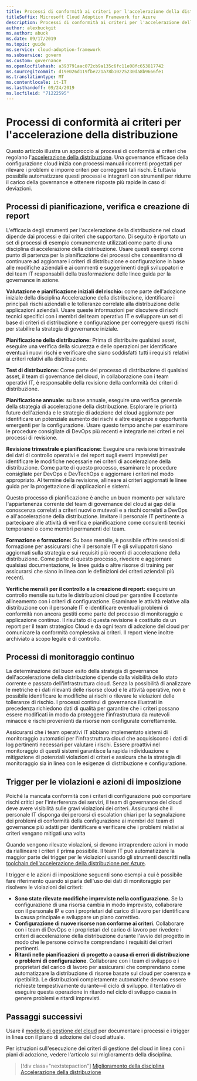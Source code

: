 ```yaml
---
title: Processi di conformità ai criteri per l'accelerazione della distribuzione
titleSuffix: Microsoft Cloud Adoption Framework for Azure
description: Processi di conformità ai criteri per l'accelerazione della distribuzione
author: alexbuckgit
ms.author: abuck
ms.date: 09/17/2019
ms.topic: guide
ms.service: cloud-adoption-framework
ms.subservice: govern
ms.custom: governance
ms.openlocfilehash: a393791aac072cb9a135c6fc11e08fc653817742
ms.sourcegitcommit: d19e026d119fbe221a78b10225230da8b9666fe1
ms.translationtype: MT
ms.contentlocale: it-IT
ms.lasthandoff: 09/24/2019
ms.locfileid: "71222595"
---
```

# <a name="deployment-acceleration-policy-compliance-processes"></a>Processi di conformità ai criteri per l'accelerazione della distribuzione

Questo articolo illustra un approccio ai processi di conformità ai criteri che regolano l'[accelerazione della distribuzione](./index.md). Una governance efficace della configurazione cloud inizia con processi manuali ricorrenti progettati per rilevare i problemi e imporre criteri per correggere tali rischi. È tuttavia possibile automatizzare questi processi e integrarli con strumenti per ridurre il carico della governance e ottenere risposte più rapide in caso di deviazioni.

## <a name="planning-review-and-reporting-processes"></a>Processi di pianificazione, verifica e creazione di report

L'efficacia degli strumenti per l'accelerazione della distribuzione nel cloud dipende dai processi e dai criteri che supportano. Di seguito è riportato un set di processi di esempio comunemente utilizzati come parte di una disciplina di accelerazione della distribuzione. Usare questi esempi come punto di partenza per la pianificazione dei processi che consentiranno di continuare ad aggiornare i criteri di distribuzione e configurazione in base alle modifiche aziendali e ai commenti e suggerimenti degli sviluppatori e dei team IT responsabili della trasformazione delle linee guida per la governance in azione.

**Valutazione e pianificazione iniziali del rischio:** come parte dell'adozione iniziale della disciplina Accelerazione della distribuzione, identificare i principali rischi aziendali e le tolleranze correlate alla distribuzione delle applicazioni aziendali. Usare queste informazioni per discutere di rischi tecnici specifici con i membri del team operativo IT e sviluppare un set di base di criteri di distribuzione e configurazione per correggere questi rischi per stabilire la strategia di governance iniziale.

**Pianificazione della distribuzione:** Prima di distribuire qualsiasi asset, eseguire una verifica della sicurezza e delle operazioni per identificare eventuali nuovi rischi e verificare che siano soddisfatti tutti i requisiti relativi ai criteri relativi alla distribuzione.

**Test di distribuzione:** Come parte del processo di distribuzione di qualsiasi asset, il team di governance del cloud, in collaborazione con i team operativi IT, è responsabile della revisione della conformità dei criteri di distribuzione.

**Pianificazione annuale:** su base annuale, eseguire una verifica generale della strategia di accelerazione della distribuzione. Esplorare le priorità future dell'azienda e le strategie di adozione del cloud aggiornate per identificare un potenziale aumento dei rischi e altre esigenze e opportunità emergenti per la configurazione. Usare questo tempo anche per esaminare le procedure consigliate di DevOps più recenti e integrarle nei criteri e nei processi di revisione.

**Revisione trimestrale e pianificazione:** Eseguire una revisione trimestrale dei dati di controllo operativi e dei report sugli eventi imprevisti per identificare le modifiche necessarie nei criteri di accelerazione della distribuzione. Come parte di questo processo, esaminare le procedure consigliate per DevOps e DevTechOps e aggiornare i criteri nel modo appropriato. Al termine della revisione, allineare ai criteri aggiornati le linee guida per la progettazione di applicazioni e sistemi.

Questo processo di pianificazione è anche un buon momento per valutare l'appartenenza corrente del team di governance del cloud ai gap della conoscenza correlati a criteri nuovi o mutevoli e a rischi correlati a DevOps e all'accelerazione della distribuzione. Invitare il personale IT pertinente a partecipare alle attività di verifica e pianificazione come consulenti tecnici temporanei o come membri permanenti del team.

**Formazione e formazione:** Su base mensile, è possibile offrire sessioni di formazione per assicurarsi che il personale IT e gli sviluppatori siano aggiornati sulla strategia e sui requisiti più recenti di accelerazione della distribuzione. Come parte di questo processo, rivedere e aggiornare qualsiasi documentazione, le linee guida o altre risorse di training per assicurarsi che siano in linea con le definizioni dei criteri aziendali più recenti.

**Verifiche mensili per il controllo e la creazione di report:** eseguire un controllo mensile su tutte le distribuzioni cloud per garantire il costante allineamento con i criteri di configurazione. Esaminare le attività relative alla distribuzione con il personale IT e identificare eventuali problemi di conformità non ancora gestiti come parte del processo di monitoraggio e applicazione continuo. Il risultato di questa revisione è costituito da un report per il team strategico Cloud e da ogni team di adozione del cloud per comunicare la conformità complessiva ai criteri. Il report viene inoltre archiviato a scopo legale e di controllo.

## <a name="ongoing-monitoring-processes"></a>Processi di monitoraggio continuo

La determinazione del buon esito della strategia di governance dell'accelerazione della distribuzione dipende dalla visibilità dello stato corrente e passato dell'infrastruttura cloud. Senza la possibilità di analizzare le metriche e i dati rilevanti delle risorse cloud e le attività operative, non è possibile identificare le modifiche ai rischi o rilevare le violazioni delle tolleranze di rischio. I processi continui di governance illustrati in precedenza richiedono dati di qualità per garantire che i criteri possano essere modificati in modo da proteggere l'infrastruttura da mutevoli minacce e rischi provenienti da risorse non configurate correttamente.

Assicurarsi che i team operativi IT abbiano implementato sistemi di monitoraggio automatici per l'infrastruttura cloud che acquisiscono i dati di log pertinenti necessari per valutare i rischi. Essere proattivi nel monitoraggio di questi sistemi garantisce la rapida individuazione e mitigazione di potenziali violazioni di criteri e assicura che la strategia di monitoraggio sia in linea con le esigenze di distribuzione e configurazione.

## <a name="violation-triggers-and-enforcement-actions"></a>Trigger per le violazioni e azioni di imposizione

Poiché la mancata conformità con i criteri di configurazione può comportare rischi critici per l'interferenza dei servizi, il team di governance del cloud deve avere visibilità sulle gravi violazioni dei criteri. Assicurarsi che il personale IT disponga dei percorsi di escalation chiari per la segnalazione dei problemi di conformità della configurazione ai membri del team di governance più adatti per identificare e verificare che i problemi relativi ai criteri vengano mitigati una volta

Quando vengono rilevate violazioni, si devono intraprendere azioni in modo da riallineare i criteri il prima possibile. Il team IT può automatizzare la maggior parte dei trigger per le violazioni usando gli strumenti descritti nella [toolchain dell'accelerazione della distribuzione per Azure](./toolchain.md).

I trigger e le azioni di imposizione seguenti sono esempi a cui è possibile fare riferimento quando si parla dell'uso dei dati di monitoraggio per risolvere le violazioni dei criteri:

- **Sono state rilevate modifiche impreviste nella configurazione.** Se la configurazione di una risorsa cambia in modo imprevisto, collaborare con il personale IP e con i proprietari del carico di lavoro per identificare la causa principale e sviluppare un piano correttivo.
- **Configurazione di nuove risorse non conforme ai criteri**. Collaborare con i team di DevOps e i proprietari del carico di lavoro per rivedere i criteri di accelerazione della distribuzione durante l'avvio del progetto in modo che le persone coinvolte comprendano i requisiti dei criteri pertinenti.
- **Ritardi nelle pianificazioni di progetto a causa di errori di distribuzione o problemi di configurazione**. Collaborare con i team di sviluppo e i proprietari del carico di lavoro per assicurarsi che comprendano come automatizzare la distribuzione di risorse basate sul cloud per coerenza e ripetibilità. Le distribuzioni completamente automatiche devono essere richieste tempestivamente durante&mdash;il ciclo di sviluppo. il tentativo di eseguire questa operazione in ritardo nel ciclo di sviluppo causa in genere problemi e ritardi imprevisti.

## <a name="next-steps"></a>Passaggi successivi

Usare il [modello di gestione del cloud](./template.md) per documentare i processi e i trigger in linea con il piano di adozione del cloud attuale.

Per istruzioni sull'esecuzione dei criteri di gestione del cloud in linea con i piani di adozione, vedere l'articolo sul miglioramento della disciplina.

> [!div class="nextstepaction"]
> [Miglioramento della disciplina Accelerazione della distribuzione](./discipline-improvement.md)
